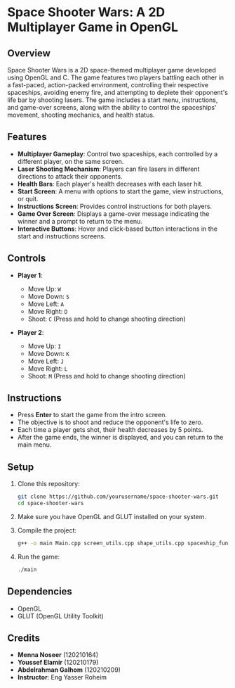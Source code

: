 # Space Shooter Wars: A 2D Multiplayer Game in OpenGL

## Overview
Space Shooter Wars is a 2D space-themed multiplayer game developed using OpenGL and C. The game features two players battling each other in a fast-paced, action-packed environment, controlling their respective spaceships, avoiding enemy fire, and attempting to deplete their opponent's life bar by shooting lasers. The game includes a start menu, instructions, and game-over screens, along with the ability to control the spaceships' movement, shooting mechanics, and health status.

## Features
- **Multiplayer Gameplay**: Control two spaceships, each controlled by a different player, on the same screen.
- **Laser Shooting Mechanism**: Players can fire lasers in different directions to attack their opponents.
- **Health Bars**: Each player's health decreases with each laser hit.
- **Start Screen**: A menu with options to start the game, view instructions, or quit.
- **Instructions Screen**: Provides control instructions for both players.
- **Game Over Screen**: Displays a game-over message indicating the winner and a prompt to return to the menu.
- **Interactive Buttons**: Hover and click-based button interactions in the start and instructions screens.

## Controls
- **Player 1**:
  - Move Up: `W`
  - Move Down: `S`
  - Move Left: `A`
  - Move Right: `D`
  - Shoot: `C` (Press and hold to change shooting direction)
  
- **Player 2**:
  - Move Up: `I`
  - Move Down: `K`
  - Move Left: `J`
  - Move Right: `L`
  - Shoot: `M` (Press and hold to change shooting direction)

## Instructions
- Press **Enter** to start the game from the intro screen.
- The objective is to shoot and reduce the opponent's life to zero.
- Each time a player gets shot, their health decreases by 5 points.
- After the game ends, the winner is displayed, and you can return to the main menu.

## Setup
1. Clone this repository:
    ```bash
    git clone https://github.com/yourusername/space-shooter-wars.git
    cd space-shooter-wars
    ```

2. Make sure you have OpenGL and GLUT installed on your system.

3. Compile the project:
    ```bash
    g++ -o main Main.cpp screen_utils.cpp shape_utils.cpp spaceship_functions.cpp  game_logic.cpp input_handler.cpp  text_utils.cpp -lglut -lGL -lGLU
    ```

4. Run the game:
    ```bash
    ./main
    ```

## Dependencies
- OpenGL
- GLUT (OpenGL Utility Toolkit)

## Credits
- **Menna Noseer** (120210164)
- **Youssef Elamir** (120210179)
- **Abdelrahman Galhom** (120210209)
- **Instructor**: Eng Yasser Roheim
